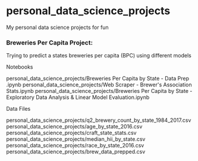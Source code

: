 # personal_data_science_projects
My personal data science projects for fun

### Breweries Per Capita Project:
Trying to predict a states breweries per capita (BPC) using different models

Notebooks

personal_data_science_projects/Breweries Per Capita by State - Data Prep .ipynb
personal_data_science_projects/Web Scraper - Brewer's Association Stats.ipynb
personal_data_science_projects/Breweries Per Capita by State - Exploratory Data Analysis & Linear Model Evaluation.ipynb

Data Files

personal_data_science_projects/q2_brewery_count_by_state_1984_2017.csv
personal_data_science_projects/age_by_state_2016.csv
personal_data_science_projects/craft_state_stats.csv
personal_data_science_projects/median_hii_by_state.csv
personal_data_science_projects/race_by_state_2016.csv
personal_data_science_projects/brew_data_prepped.csv
